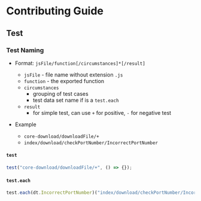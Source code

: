 # Contributing Guide

## Test

### Test Naming

- Format: `jsFile/function[/circumstances]*[/result]`

  - `jsFile` - file name without extension `.js`
  - `function` - the exported function
  - `circumstances`
    - grouping of test cases
    - test data set name if is a `test.each`
  - `result`
    - for simple test, can use `+` for positive, `-` for negative test

- Example
  - `core-download/downloadFile/+`
  - `index/download/checkPortNumber/IncorrectPortNumber`

#### `test`

```js
test("core-download/downloadFile/+", () => {});
```

#### `test.each`

```js
test.each(dt.IncorrectPortNumber)("index/download/checkPortNumber/IncorrectPortNumber", (value) => {});
```
